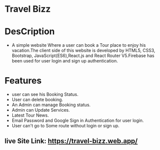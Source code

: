 # Travel Bizz

# DesCription

- A simple website Where a user can book a Tour place to enjoy his vacation.The client side of this website is developed by HTML5, CSS3, Bootstrap, JavaScript(ES6),React.js and React Router V5.Firebase has been used for user login and sign up authentication.

# Features

- user can see his Booking Status.
- User can delete booking.
- An Admin can manage Booking status.
- Admin can Update Services.
- Latest Tour News.
- Email Password and Google Sign in Authentication for user login.
- User can't go to Some route without login or sign up.

## live Site Link: https://travel-bizz.web.app/
